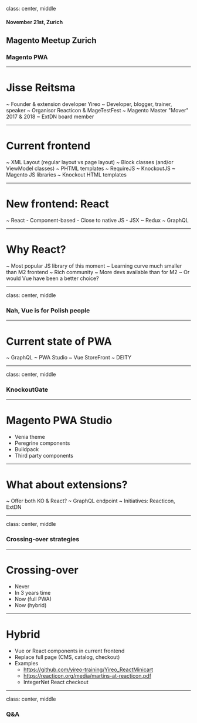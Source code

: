 class: center, middle
#### November 21st, Zurich
## Magento Meetup Zurich
### Magento PWA

---
# Jisse Reitsma
~ Founder & extension developer Yireo
~ Developer, blogger, trainer, speaker
~ Organisor Reacticon & MageTestFest
~ Magento Master "Mover" 2017 & 2018
~ ExtDN board member

---
# Current frontend
~ XML Layout (regular layout vs page layout)
~ Block classes (and/or ViewModel classes)
~ PHTML templates
~ RequireJS
~ KnockoutJS
~ Magento JS libraries
~ Knockout HTML templates

---
# New frontend: React
~ React
    - Component-based
    - Close to native JS
    - JSX
~ Redux
~ GraphQL

---
# Why React?
~ Most popular JS library of this moment
~ Learning curve much smaller than M2 frontend
~ Rich community
~ More devs available than for M2
~ Or would Vue have been a better choice?

---
class: center, middle
### Nah, Vue is for Polish people

---
# Current state of PWA
~ GraphQL
~ PWA Studio
~ Vue StoreFront
~ DEITY

---
class: center, middle
### KnockoutGate

---
# Magento PWA Studio
- Venia theme
- Peregrine components
- Buildpack
- Third party components

---
# What about extensions?
~ Offer both KO & React?
~ GraphQL endpoint
~ Initiatives: Reacticon, ExtDN

---
class: center, middle
### Crossing-over strategies

---
# Crossing-over
- Never
- In 3 years time
- Now (full PWA)
- Now (hybrid)

---
# Hybrid
- Vue or React components in current frontend
- Replace full page (CMS, catalog, checkout)
- Examples
    - https://github.com/yireo-training/Yireo_ReactMinicart
    - https://reacticon.org/media/martins-at-reacticon.pdf
    - IntegerNet React checkout

---
class: center, middle
### Q&A

